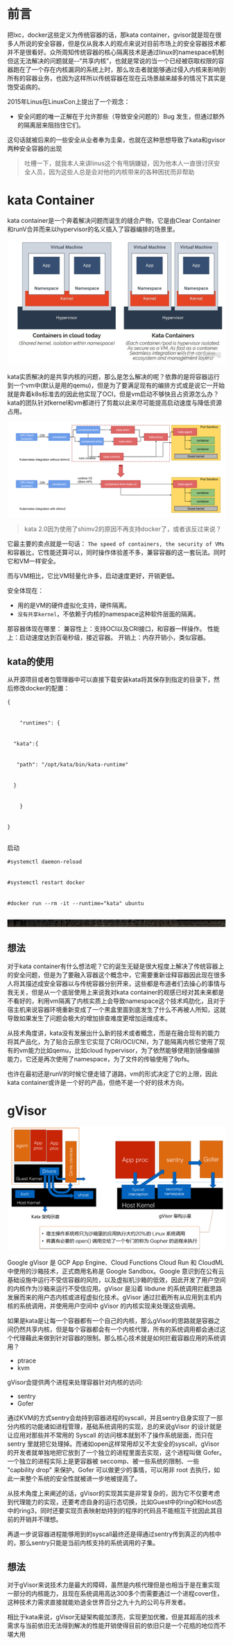 # 前言
把lxc，docker这些定义为传统容器的话，那kata container，gvisor就是现在很多人所说的安全容器，但是仅从我本人的观点来说对目前市场上的安全容器技术都并不是很看好。众所周知传统容器的核心隔离技术是通过linux的namespace机制但这无法解决的问题就是--“共享内核”，也就是常说的当一个已经被窃取权限的容器跑在了一个存在内核漏洞的系统上时，那么攻击者就能够通过侵入内核来影响到所有的容器业务，也因为这样所以传统容器在现在云场景越来越多的情况下其实是饱受诟病的。


2015年Linus在LinuxCon上提出了一个观念：
* 安全问题的唯一正解在于允许那些（导致安全问题的）Bug 发生，但通过额外的隔离层来阻挡住它们。


这句话就被后来的一些安全从业者奉为圭臬，也就在这种思想导致了kata和gvisor两种安全容器的出现
> 吐槽一下，就我本人来讲linus这个有甩锅嫌疑，因为他本人一直很讨厌安全人员，因为这些人总是会对他的内核带来的各种困扰而非帮助
# kata Container
kata container是一个奔着解决问题而诞生的缝合产物，它是由Clear Container和runV合并而来以hypervisor的名义插入了容器编排的场景里。




![41175097.png](关于安全容器_files/41175097.png)


kata实质解决的是共享内核的问题，那么是怎么解决的呢？依靠的是将容器运行到一个vm中(默认是用的qemu)，但是为了要满足现有的编排方式或是说它一开始就是奔着k8s标准去的因此他实现了OCI，但是vm启动不够快且占资源怎么办？kata的团队针对kernel和vm都进行了剪裁以此来尽可能提高启动速度与降低资源占用。


![41215589.png](关于安全容器_files/41215589.png)

> kata 2.0因为使用了shimv2的原因不再支持docker了，或者该反过来说？


它最主要的卖点就是一句话： `The speed of containers, the security of VMs`
和容器比，它性能还算可以，同时操作体验差不多，兼容容器的这一套玩法。同时它和VM一样安全。


而与VM相比，它比VM轻量化许多，启动速度更好，开销更低。


安全体现在：
* 用的是VM的硬件虚拟化支持，硬件隔离。
* `没有共享kernel`，不依赖于内核的namespace这种软件层面的隔离。




那容器体现在哪里： 兼容性上：支持OCI以及CRI接口，和容器一样操作。 性能上：启动速度达到百毫秒级，接近容器。 开销上：内存开销小，类似容器。


## kata的使用
从开源项目或者包管理器中可以直接下载安装kata将其保存到指定的目录下，然后修改docker的配置：


```
{


    "runtimes": {


  "kata":{


   "path": "/opt/kata/bin/kata-runtime"


  }


    }


}


```
启动


```
#systemctl daemon-reload


#systemctl restart docker


#docker run --rm -it --runtime="kata" ubuntu


```
![41283142.png](关于安全容器_files/41283142.png)
## 想法
对于kata container有什么想法呢？它的诞生无疑是很大程度上解决了传统容器上的安全问题，但是为了要融入容器这个概念中，它需要重新诠释容器因此现在很多人将其描述成安全容器以与传统容器分别开来，这些都是布道者们去操心的事情与我无关，但是从一个底层使用上来说我对kata container的观感已经对其未来都是不看好的，利用vm隔离了内核实质上会导致namespace这个技术鸡肋化，且对于宿主机来说容器环境重新变成了一个黑盒里面到底发生了什么不再被人所知，这就导致如果发生了问题会极大的增加排查难度更增加运维成本。


从技术角度讲，kata没有发展出什么新的技术或者概念，而是在融合现有的能力将其产品化，为了贴合云原生它实现了CRI/OCI/CNI，为了能隔离内核它使用了现有的vm能力比如qemu，比如cloud hypervisor，为了依然能够使用到镜像编排能力，它还是再次使用了namespace，为了文件的传输使用了9pfs。


也许在最初还是runV的时候它便走错了道路，vm的形式决定了它的上限，因此kata container或许是一个好的产品，但绝不是一个好的技术方向。


# gVisor
![41304660.png](关于安全容器_files/41304660.png)


Google gVisor 是 GCP App Engine、Cloud Functions Cloud Run 和 CloudML 中使用的沙箱技术，正式商用名称是 Google Sandbox。Google 意识到在公有云基础设施中运行不受信容器的风险，以及虚拟机沙箱的低效，因此开发了用户空间的内核作为沙箱来运行不受信应用。gVisor 是沿着 libdune 的系统调用拦截思路发展而来的用户态内核或进程虚拟化技术。gVisor 通过拦截所有从应用到主机内核的系统调用，并使用用户空间中 gVisor 的内核实现来处理这些调用。


如果是kata是让每一个容器都有一个自己的内核，那么gVisor的思路就是容器之间仍然共享内核，但是每个容器都会有一个内核代理，所有的系统调用都会通过这个代理藉此来做到针对容器的限制。那么核心技术就是如何拦截容器应用的系统调用？
* ptrace
* kvm


gVisor会提供两个进程来处理容器针对内核的访问:
* sentry
* Gofer


通过KVM的方式sentry会劫持到容器进程的syscall，并且sentry自身实现了一部分内核的功能诸如进程管理，基础系统调用的实现，总的来说gVisor 的设计就是让应用对那些并不常用的 Syscall 的访问根本就到不了操作系统层面，而只在 sentry 里就把它处理掉。而诸如open这样常用却又不太安全的syscall，gVisor 的开发者就单独地把它放到了一个独立的进程里面去实现，这个进程叫做 Gofer。一个独立的进程实际上是更容器被 seccomp、被一些系统的限制、一些 "capbility drop" 来保护。Gofer 可以做更少的事情，可以用非 root 去执行，如此一来整个系统的安全性就被进一步地被提高了。


从技术角度上来阐述的话，gVisor的实现其实是非常复杂的，因为它不仅要考虑到代理能力的实现，还要考虑自身的运行态切换，比如Guest中的ring0和Host态中的ring3，同时还要实现页表映射劫持到的程序的代码且不能相互干扰因此其目前的开销并不理想。


再退一步说容器进程能够用到的syscall最终还是得通过sentry传到真正的内核中的，那么sentry只能是当前内核支持的系统调用的子集。


## 想法
对于gVisor来说技术力是最大的障碍，虽然是内核代理但是也相当于是在重实现一部分的内核能力，且现在系统调用高达300多个而需要通过一个进程cover住，这种技术力需求直接就能劝退全世界百分之九十九的公司与开发者。


相比于kata来说，gVisor无疑架构能加漂亮，实现更加优雅，但是其超高的技术需求与当前依旧无法得到解决的性能开销使得目前的依旧只是一个花瓶的地位而不堪大用